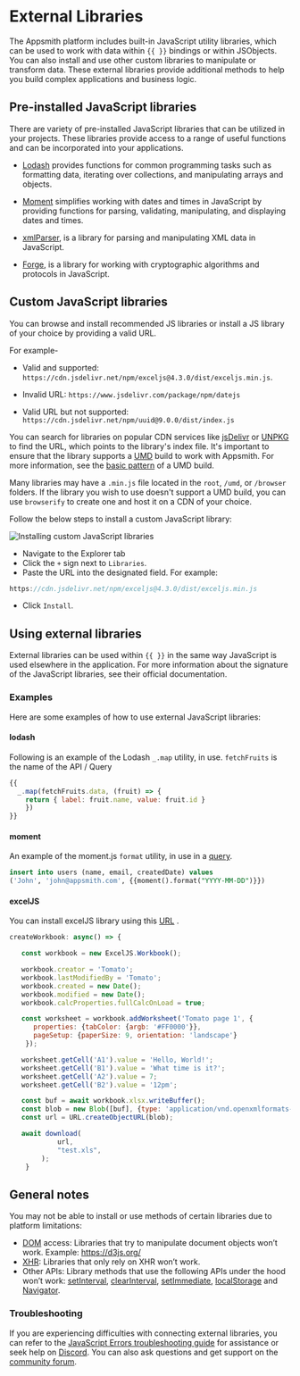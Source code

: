 # External Libraries

The Appsmith platform includes built-in JavaScript utility libraries, which can be used to work with data within `{{ }}` bindings or within JSObjects. You can also install and use other custom libraries to manipulate or transform data. These external libraries provide additional methods to help you build complex applications and business logic.

 <VideoEmbed host="youtube" videoId="tqJna718tj4" title="Using Built-in Libraries in Appsmith" caption="Using Built-in Libraries in Appsmith"/> 


## Pre-installed JavaScript libraries

There are variety of pre-installed JavaScript libraries that can be utilized in your projects. These libraries provide access to a range of useful functions and can be incorporated into your applications.

* [Lodash](https://lodash.com/docs/4.17.15) provides functions for common programming tasks such as formatting data, iterating over collections, and manipulating arrays and objects.

* [Moment](https://momentjs.com/docs/) simplifies working with dates and times in JavaScript by providing functions for parsing, validating, manipulating, and displaying dates and times.

* [xmlParser](https://naturalintelligence.github.io/fast-xml-parser/), is a library for parsing and manipulating XML data in JavaScript.

* [Forge](https://github.com/digitalbazaar/forge), is a library for working with cryptographic algorithms and protocols in JavaScript.


## Custom JavaScript libraries

You can browse and install recommended JS libraries or install a JS library of your choice by providing a valid URL. 

For example- 

*  Valid and supported:  `https://cdn.jsdelivr.net/npm/exceljs@4.3.0/dist/exceljs.min.js`. 

* Invalid URL: `https://www.jsdelivr.com/package/npm/datejs`

* Valid URL but not supported: `https://cdn.jsdelivr.net/npm/uuid@9.0.0/dist/index.js`

You can search for libraries on popular CDN services like [jsDelivr](https://www.jsdelivr.com/) or [UNPKG](https://unpkg.com/) to find the URL, which points to the library's index file. It's important to ensure that the library supports a [UMD](https://github.com/umdjs/umd) build to work with Appsmith. For more information, see the [basic pattern](https://github.com/umdjs/umd/blob/master/templates/commonjsStrict.js) of a UMD build.

Many libraries may have a `.min.js` file located in the `root`, `/umd`, or `/browser` folders. If the library you wish to use doesn't support a UMD build, you can use `browserify` to create one and host it on a CDN of your choice.

Follow the below steps to install a custom JavaScript library:

![Installing custom JavaScript libraries](/img/customjs.gif)

* Navigate to the Explorer tab
* Click the `+` sign next to `Libraries`.
* Paste the URL into the designated field. For example: 
```js 
https://cdn.jsdelivr.net/npm/exceljs@4.3.0/dist/exceljs.min.js
```
* Click `Install`.

## Using external libraries

External libraries can be used within `{{ }}` in the same way JavaScript is used elsewhere in the application. For more information about the signature of the JavaScript libraries, see their official documentation.

### Examples
Here are some examples of how to use external JavaScript libraries:

#### lodash

Following is an example of the Lodash `_.map` utility, in use. `fetchFruits` is the name of the API / Query

```javascript
{{
  _.map(fetchFruits.data, (fruit) => { 
    return { label: fruit.name, value: fruit.id } 
    })
}}
```

#### moment

An example of the moment.js `format` utility, in use in a [query](../data-access-and-binding/querying-a-database/).

```sql
insert into users (name, email, createdDate) values 
('John', 'john@appsmith.com', {{moment().format("YYYY-MM-DD")}})
```
#### excelJS

You can install excelJS library using this [URL](https://www.jsdelivr.com/package/npm/exceljs) .

```javascript
createWorkbook: async() => {

   const workbook = new ExcelJS.Workbook();

   workbook.creator = 'Tomato';
   workbook.lastModifiedBy = 'Tomato';
   workbook.created = new Date();
   workbook.modified = new Date();
   workbook.calcProperties.fullCalcOnLoad = true;

   const worksheet = workbook.addWorksheet('Tomato page 1', {
      properties: {tabColor: {argb: '#FF0000'}},
      pageSetup: {paperSize: 9, orientation: 'landscape'}
    });

   worksheet.getCell('A1').value = 'Hello, World!';
   worksheet.getCell('B1').value = 'What time is it?';
   worksheet.getCell('A2').value = 7;
   worksheet.getCell('B2').value = '12pm';

   const buf = await workbook.xlsx.writeBuffer();
   const blob = new Blob([buf], {type: 'application/vnd.openxmlformats-officedocument.spreadsheetml.sheet'});
   const url = URL.createObjectURL(blob);

   await download(
			url, 
			"test.xls",
		);
	}
```
## General notes

You may not be able to install or use methods of certain libraries due to platform limitations:
* [DOM](https://developer.mozilla.org/en-US/docs/Web/API/Document_Object_Model/Introduction) access: Libraries that try to manipulate document objects won’t work. Example: https://d3js.org/
* [XHR](https://www.notion.so/Custom-JS-Libraries-82c03d95918b4eaa8f3e0dd811f3cd00): Libraries that only rely on XHR won’t work.
* Other APIs: Library methods that use the following APIs under the hood won’t work: [setInterval](https://developer.mozilla.org/en-US/docs/Web/API/setInterval), [clearInterval](https://developer.mozilla.org/en-US/docs/Web/API/clearInterval), [setImmediate](https://developer.mozilla.org/en-US/docs/Web/API/Window/setImmediate), [localStorage](https://developer.mozilla.org/en-US/docs/Web/API/Window/localStorage) and [Navigator](https://developer.mozilla.org/en-US/docs/Web/API/Navigator).


### Troubleshooting
If you are experiencing difficulties with connecting external libraries, you can refer to the [JavaScript Errors troubleshooting guide](help-and-support/troubleshooting-guide/js-errors) for assistance or seek help on [Discord](https://discord.com/invite/rBTTVJp). You can also ask questions and get support on the [community forum](https://community.appsmith.com/).




